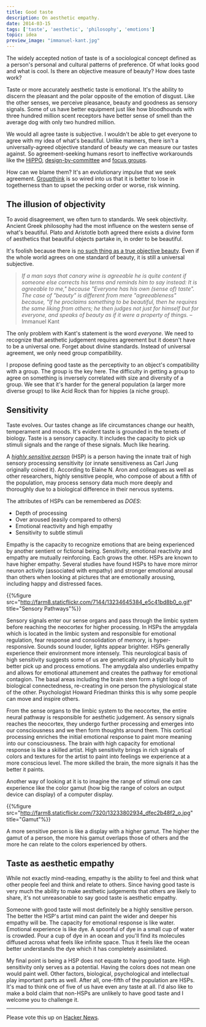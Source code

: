 ```yaml
---
title: Good taste
description: On aesthetic empathy.
date: 2014-03-15
tags: ['taste', 'aesthetic', 'philosophy', 'emotions']
topic: idea
preview_image: "immanuel-kant.jpg"
---
```


The widely accepted notion of taste is of a sociological concept defined as a person's personal and cultural patterns of preference. Of what looks good and what is cool. Is there an objective measure of beauty? How does taste work?

Taste or more accurately aesthetic taste is emotional. It's the ability to discern the pleasant and the polar opposite of the emotion of disgust. Like the other senses, we perceive pleasance, beauty and goodness as sensory signals. Some of us have better equipment just like how bloodhounds with three hundred million scent receptors have better sense of smell than the average dog with only two hundred million.

We would all agree taste is subjective. I wouldn't be able to get everyone to agree with my idea of what's beautiful. Unlike manners, there isn't a universally-agreed objective standard of beauty we can measure our tastes against. So agreement-seeking humans resort to ineffective workarounds like the [HiPPO](http://etherealmind.com/network-dictionary-hippo/), [design-by-committee](http://www.smashingmagazine.com/2010/06/29/why-design-by-commitee-should-die/) and [focus groups](http://noisebetweenstations.com/personal/weblogs/?p=1742).

How can we blame them? It's an evolutionary impulse that we seek agreement. [Groupthink](https://en.wikipedia.org/wiki/Groupthink) is so wired into us that it is better to lose in togetherness than to upset the pecking order or worse, risk winning.

## The illusion of objectivity

To avoid disagreement, we often turn to standards. We seek objectivity. Ancient Greek philosophy had the most influence on the western sense of what's beautiful. Plato and Aristotle both agreed there exists a divine form of aesthetics that beautiful objects partake in, in order to be beautiful.

It's foolish because there is [no such thing as a true objective beauty](http://plato.stanford.edu/entries/beauty/#ObjSub). Even if the whole world agrees on one standard of beauty, it is still a universal subjective.

> _If a man says that canary wine is agreeable he is quite content if someone else corrects his terms and reminds him to say instead: It is agreeable to me," because "Everyone has his own (sense of) taste". The case of "beauty" is different from mere "agreeableness" because, "If he proclaims something to be beautiful, then he requires the same liking from others; he then judges not just for himself but for everyone, and speaks of beauty as if it were a property of things._
– Immanuel Kant

The only problem with Kant's statement is the word _everyone_. We need to recognize that aesthetic judgement requires agreement but it doesn't have to be a universal one. Forget about divine standards. Instead of universal agreement, we only need group compatibility.

I propose defining good taste as the perceptivity to an object's compatibility with a group. The group is the key here. The difficulty in getting a group to agree on something is inversely correlated with size and diversity of a group. We see that it's harder for the general population (a larger more diverse group) to like Acid Rock than for hippies (a niche group).

## Sensitivity

Taste evolves. Our tastes change as life circumstances change our health, temperament and moods. It's evident taste is grounded in the tenets of biology. Taste is a sensory capacity. It includes the capacity to pick up stimuli signals and the range of these signals. Much like hearing.

A _[highly sensitive person](https://en.wikipedia.org/wiki/Highly_sensitive_person)_ (HSP) is a person having the innate trait of high sensory processing sensitivity (or innate sensitiveness as Carl Jung originally coined it). According to Elaine N. Aron and colleagues as well as other researchers, highly sensitive people, who compose of about a fifth of the population, may process sensory data much more deeply and thoroughly due to a biological difference in their nervous systems.

The attributes of HSPs can be remembered as *DOES*:

- Depth of processing
- Over aroused (easily compared to others)
- Emotional reactivity and high empathy
- Sensitivity to subtle stimuli

Empathy is the capacity to recognize emotions that are being experienced by another sentient or fictional being. Sensitivity, emotional reactivity and empathy are mutually reinforcing. Each grows the other. HSPs are known to have higher empathy. Several studies have found HSPs to have more mirror neuron activity (associated with empathy) and stronger emotional arousal than others when looking at pictures that are emotionally arousing, including happy and distressed faces.

{{%figure src="http://farm8.staticflickr.com/7144/13234645384_e5c41bd8b0_o.gif" title="Sensory Pathways"%}}

Sensory signals enter our sense organs and pass through the limbic system before reaching the neocortex for higher processing. In HSPs the amygdala which is located in the limbic system and responsible for emotional regulation, fear response and consolidation of memory, is hyper-responsive. Sounds sound louder, lights appear brighter. HSPs generally experience their environment more intensely. This neurological basis of high sensitivity suggests some of us are genetically and physically built to better pick up and process emotions. The amygdala also underlies empathy and allows for emotional attunement and creates the pathway for emotional contagion. The basal areas including the brain stem form a tight loop of biological connectedness, re-creating in one person the physiological state of the other. Psychologist Howard Friedman thinks this is why some people can move and inspire others.

From the sense organs to the limbic system to the neocortex, the entire neural pathway is responsible for aesthetic judgement. As sensory signals reaches the neocortex, they undergo further processing and emerges into our consciousness and we then form thoughts around them.  This cortical processing enriches the initial emotional response to paint more meaning into our consciousness. The brain with high capacity for emotional response is like a skilled artist. High sensitivity brings in rich signals of colors and textures for the artist to paint into feelings we experience at a more conscious level. The more skilled the brain, the more signals it has the better it paints.

Another way of looking at it is to imagine the range of stimuli one can experience like the color gamut (how big the range of colors an output device can display) of a computer display.

{{%figure src="http://farm8.staticflickr.com/7320/13233802934_dfec2b48f2_o.jpg" title="Gamut"%}}

A more sensitive person is like a display with a higher gamut. The higher the gamut of a person, the more his gamut overlaps those of others and the more he can relate to the colors experienced by others.

## Taste as aesthetic empathy

While not exactly mind-reading, empathy is the ability to feel and think what other people feel and think and relate to others. Since having good taste is very much the ability to make aesthetic judgements that others are likely to share, it's not unreasonable to say good taste is aesthetic empathy.

Someone with good taste will most definitely be a highly sensitive person. The better the HSP's artist mind can paint the wider and deeper his empathy will be. The capacity for emotional response is like water. Emotional experience is like dye. A spoonful of dye in a small cup of water is crowded. Pour a cup of dye in an ocean and you'll find its molecules diffused across what feels like infinite space. Thus it feels like the ocean better understands the dye which it has completely assimilated.

My final point is being a HSP does not equate to having good taste. High sensitivity only serves as a potential. Having the colors does not mean one would paint well. Other factors, biological, psychological and intellectual play important parts as well. After all, one-fifth of the population are HSPs. It's mad to think one of five of us have even any taste at all. I'd also like to make a bold claim that non-HSPs are unlikely to have good taste and I welcome you to challenge it.

---

Please vote this up on [Hacker News](https://news.ycombinator.com/item?id=7420042).
